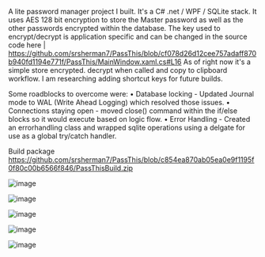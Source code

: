 A lite password manager project I built. It's a C# .net / WPF / SQLite stack. It uses AES 128 bit encryption to store the Master password as well as the other passwords encrypted within the database.
The key used to encrypt/decrypt is application specific and can be changed in the source code here | https://github.com/srsherman7/PassThis/blob/cf078d26d12cee757adaff870b940fd1194e771f/PassThis/MainWindow.xaml.cs#L16
As of right now it's a simple store encrypted. decrypt when called and copy to clipboard workflow. I am researching adding shortcut keys for future builds.

Some roadblocks to overcome were:
• Database locking - Updated Journal mode to WAL (Write Ahead Logging) which resolved those issues. 
• Connections staying open - moved close() command within the if/else blocks so it would execute based on logic flow.
• Error Handling - Created an errorhandling class and wrapped sqlite operations using a delgate for use as a global try/catch handler.

Build package
https://github.com/srsherman7/PassThis/blob/c854ea870ab05ea0e9f1195f0f80c00b6566f846/PassThisBuild.zip

![image](https://github.com/user-attachments/assets/978e76b3-2eb7-4bae-9191-4c8f9a1c748f)

![image](https://github.com/user-attachments/assets/738273e9-8ecb-4282-bc4c-63c31311348b)

![image](https://github.com/user-attachments/assets/8cc29f04-5630-421d-951f-79328f21e95c)

![image](https://github.com/user-attachments/assets/86f5bc4a-db45-448a-a9ee-c49e3ff23177)

![image](https://github.com/user-attachments/assets/c14eb1b1-9437-49a4-ab6d-ee68afd8f70b)



